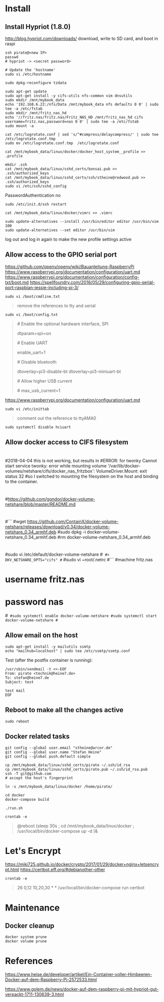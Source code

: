 # Install

## Install Hypriot (1.8.0)
http://blog.hypriot.com/downloads/
download, write to SD card, and boot in raspi
```
ssh pirate@<new IP>
passwd
# hypriot -> <secret password>

# Update the 'hostname'
sudo vi /etc/hostname

sudo dpkg-reconfigure tzdata

sudo apt-get update
sudo apt-get install -y cifs-utils nfs-common vim dnsutils
sudo mkdir /mnt/mybook_data
echo '192.168.6.22:/nfs/Data /mnt/mybook_data nfs defaults 0 0' | sudo tee -a /etc/fstab
sudo mkdir /mnt/fritz_nas_hd
echo '//fritz.nas/fritz.nas/Fritz_NAS_HD /mnt/fritz_nas_hd cifs username=fritz.nas,password=nas 0 0' | sudo tee -a /etc/fstab
sudo mount -a

cat /etc/logrotate.conf | sed 's/^#compress/delaycompress/' | sudo tee /etc/logrotate.conf.tmp
sudo mv /etc/logrotate.conf.tmp  /etc/logrotate.conf
 
cat /mnt/mybook_data/linux/docker/docker_host_system__profile >> .profile

mkdir .ssh
cat /mnt/mybook_data/linux/sshd_certs/bonsai.pub >> .ssh/authorized_keys
cat /mnt/mybook_data/linux/sshd_certs/ssh/stheine@redwood.pub >> .ssh/authorized_keys
sudo vi /etc/ssh/sshd_config
```
PasswordAuthentication no
```
sudo /etc/init.d/ssh restart

cat /mnt/mybook_data/linux/docker/vimrc >> .vimrc

sudo update-alternatives --install /usr/bin/editor editor /usr/bin/vim 100
sudo update-alternatives --set editor /usr/bin/vim

```

log out and log in again to make the new profile settings active


## Allow access to the GPIO serial port

https://github.com/openv/openv/wiki/Bauanleitung-RaspberryPi
https://www.raspberrypi.org/documentation/configuration/uart.md
https://www.raspberrypi.org/documentation/configuration/config-txt/boot.md
https://spellfoundry.com/2016/05/29/configuring-gpio-serial-port-raspbian-jessie-including-pi-3/

```
sudo vi /boot/cmdline.txt
```
> remove the references to tty and serial

```
sudo vi /boot/config.txt
```
> \# Enable the optional hardware interface, SPI
>
> dtparam=spi=on
>
> \# Enable UART
>
> enable_uart=1
> 
> \# Disable bluetooth
>
> dtoverlay=pi3-disable-bt
> dtoverlay=pi3-miniuart-bt
> 
> \# Allow higher USB current
>
> \# max_usb_current=1

https://www.raspberrypi.org/documentation/configuration/uart.md

```
sudo vi /etc/inittab
```
> comment out the reference to ttyAMA0

```
sudo systemctl disable hciuart
```

## Allow docker access to CIFS filesystem
#
#2018-04-04 this is not working, but results in 
#ERROR: for twonky  Cannot start service twonky: error while mounting volume '/var/lib/docker-volumes/netshare/cifs/docker_nas_fritzbox': VolumeDriver.Mount: exit status 32
#so I switched to mounting the filesystem on the host and binding to the container.
#
#https://github.com/gondor/docker-volume-netshare/blob/master/README.md
#
#```
#wget https://github.com/ContainX/docker-volume-netshare/releases/download/v0.34/docker-volume-netshare_0.34_armhf.deb
#sudo dpkg -i docker-volume-netshare_0.34_armhf.deb
#rm docker-volume-netshare_0.34_armhf.deb
#
#sudo vi /etc/default/docker-volume-netshare
#```
#> DKV_NETSHARE_OPTS="cifs"
#```
#sudo vi ~root/.netrc
#```
#machine fritz.nas
#  username  fritz.nas
#  password  nas
#```
#sudo systemctl enable docker-volume-netshare
#sudo systemctl start docker-volume-netshare
#```

## Allow email on the host

```
sudo apt-get install -y mailutils ssmtp
echo "mailhub=localhost" | sudo tee /etc/ssmtp/ssmtp.conf
```

Test (after the postfix container is running):
```
/usr/sbin/sendmail -t <<-EOF
From: pirate <technik@heine7.de>
To: stefan@heine7.de
Subject: test

test mail
EOF
```

## Reboot to make all the changes active

```
sudo reboot
```

## Docker related tasks
```
git config --global user.email "stheine@arcor.de"
git config --global user.name "Stefan Heine"
git config --global push.default simple

cp /mnt/mybook_data/linux/sshd_certs/pirate ~/.ssh/id_rsa
cp /mnt/mybook_data/linux/sshd_certs/pirate.pub ~/.ssh/id_rsa.pub
ssh -T git@github.com
# accept the host's fingerprint

ln -s /mnt/mybook_data/linux/docker /home/pirate/

cd docker
docker-compose build

./run.sh

crontab -e
```
> @reboot (sleep 30s ; cd /mnt/mybook_data/linux/docker ; /usr/local/bin/docker-compose up -d )&

# Let's Encrypt

https://miki725.github.io/docker/crypto/2017/01/29/docker+nginx+letsencrypt.html
https://certbot.eff.org/#debianother-other

```
crontab -e
```
> 26 0,12 10,20,30 * * /usr/local/bin/docker-compose run certbot

# Maintenance

## Docker cleanup

```
docker system prune
docker volume prune
```

# References

https://www.heise.de/developer/artikel/Ein-Container-voller-Himbeeren-Docker-auf-dem-Raspberry-Pi-2572533.html

https://www.golem.de/news/docker-auf-dem-raspberry-pi-mit-hypriot-gut-verpackt-1711-130639-3.html

